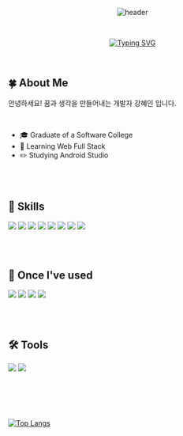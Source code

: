 <div align="center">

  ![header](https://capsule-render.vercel.app/api?type=Egg&color=ACD7FF)
  
<br/>
  
[![Typing SVG](https://readme-typing-svg.demolab.com?font=Lilita+One&size=60&pause=3000&color=0400B3&center=true&vCenter=true&width=880&height=120&lines=%E2%9C%A8+Welcome+!+HyeIn'S+GITHUB+%E2%9C%A8)](https://git.io/typing-svg)

<br/>
</div>

## 🍀 About Me
  안녕하세요! 꿈과 생각을 만들어내는 개발자 강혜인 입니다. <br/>

  <div align = "left">
    <br/>
    <ul list-style-type="none">
      <li> 🎓 Graduate of a Software College </li>
      <li> 📑 Learning Web Full Stack </li>
      <li> ✏️ Studying Android Studio </li>
    </ul>

  </div>

<br/>

<div align="left">
  <br/>
  
  ## 👀 Skills
  <img src="https://img.shields.io/badge/JavaScript-F7DF1E?style=for-the-badge&logo=JavaScript&logoColor=black"/>
  <img src="https://img.shields.io/badge/Java-ED8B00?style=for-the-badge&logo=openjdk&logoColor=white"/>
  <img src="https://img.shields.io/badge/Spring Boot-6DB33F?style=for-the-badge&logo=SpringBoot&logoColor=white"/>
  <img src="https://img.shields.io/badge/React-20232A?style=for-the-badge&logo=react&logoColor=61DAFB">
  <img src="https://img.shields.io/badge/Node.js-5FA04E?style=for-the-badge&logo=Node.js&logoColor=white">
  <img src="https://img.shields.io/badge/MySQL-4479A1?style=for-the-badge&logo=mysql&logoColor=white"/>
  <img src="https://img.shields.io/badge/HTML-E34F26?style=for-the-badge&logo=html5&logoColor=white"/>
  <img src="https://img.shields.io/badge/CSS3-1572B6?style=for-the-badge&logo=CSS3&logoColor=white"/>
</div>

<br/><br/>

<div align="left">
  
  ## 📖 Once I've used
  <img src="https://img.shields.io/badge/Android-3DDC84?style=for-the-badge&logo=Android&logoColor=white"/>
  <img src="https://img.shields.io/badge/C++-00599C?style=for-the-badge&logo=cplusplus&logoColor=white"/>
  <img src="https://img.shields.io/badge/Rstudio-75AADB?style=for-the-badge&logo=rstudioide&logoColor=white"/>
  <img src="https://img.shields.io/badge/Python-3776AB?style=for-the-badge&logo=Python&logoColor=white"/>

  <br/><br/>
    
  ## 🛠️ Tools
  <img src="https://img.shields.io/badge/VScode-007ACC?style=for-the-badge&logo=visualstudiocode&logoColor=white"/>
  <img src="https://img.shields.io/badge/IntelliJ-000000?style=for-the-badge&logo=intellijidea&logoColor=white"/>

  <br/><br/>
</div>

<br/>


<div align="left">

[![Top Langs](https://github-readme-stats.vercel.app/api/top-langs/?username=hyein310&layout=donut)](https://github.com/anuraghazra/github-readme-stats)

</div>

